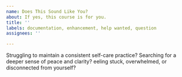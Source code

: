 ```yaml
---
name: Does This Sound Like You?
about: If yes, this course is for you.
title: ''
labels: documentation, enhancement, help wanted, question
assignees: ''

---
```


Struggling to maintain a consistent self-care practice?
Searching for a deeper sense of peace and clarity?
eeling stuck, overwhelmed, or disconnected from yourself?

